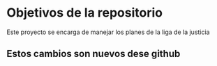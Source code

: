 # Objetivos de la repositorio

Este proyecto se encarga de manejar los planes de la liga de la justicia


## Estos cambios son nuevos dese github
